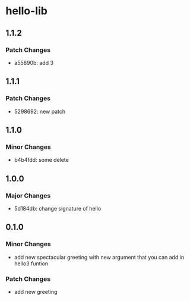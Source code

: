 # hello-lib

## 1.1.2

### Patch Changes

- a55890b: add 3

## 1.1.1

### Patch Changes

- 5298692: new patch

## 1.1.0

### Minor Changes

- b4b4fdd: some delete

## 1.0.0

### Major Changes

- 5d184db: change signature of hello

## 0.1.0

### Minor Changes

- add new spectacular greeting with new argument that you can add in hello3 funtion

### Patch Changes

- add new greeting

